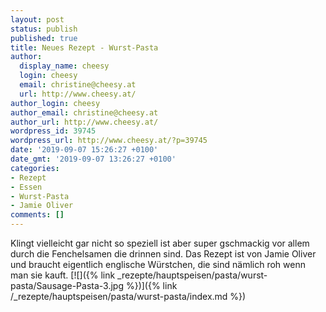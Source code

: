 ```yaml
---
layout: post
status: publish
published: true
title: Neues Rezept - Wurst-Pasta
author:
  display_name: cheesy
  login: cheesy
  email: christine@cheesy.at
  url: http://www.cheesy.at/
author_login: cheesy
author_email: christine@cheesy.at
author_url: http://www.cheesy.at/
wordpress_id: 39745
wordpress_url: http://www.cheesy.at/?p=39745
date: '2019-09-07 15:26:27 +0100'
date_gmt: '2019-09-07 13:26:27 +0100'
categories:
- Rezept
- Essen
- Wurst-Pasta
- Jamie Oliver
comments: []
---
```

Klingt vielleicht gar nicht so speziell ist aber super gschmackig vor allem durch die Fenchelsamen die drinnen sind. Das Rezept ist von Jamie Oliver und braucht eigentlich englische Würstchen, die sind nämlich roh wenn man sie kauft.
[![]({% link _rezepte/hauptspeisen/pasta/wurst-pasta/Sausage-Pasta-3.jpg %})]({% link /_rezepte/hauptspeisen/pasta/wurst-pasta/index.md %})
